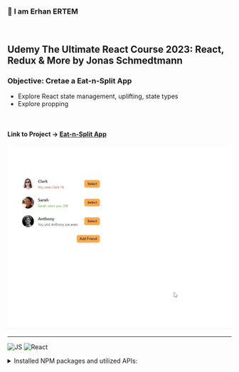 ### 👋 **I am Erhan ERTEM**

&emsp;

## Udemy The Ultimate React Course 2023: React, Redux & More by Jonas Schmedtmann

### **Objective:** Cretae a Eat-n-Split App

- Explore React state management, uplifting, state types
- Explore propping

&emsp;

#### Link to Project &rarr; [Eat-n-Split App](https://app-eatnsplit-erhan-ertem.netlify.app/)

![Screenshot](screenshot.webp)

---

![JS](https://img.shields.io/badge/JavaScript-323330?style=for-the-badge&logo=javascript&logoColor=F7DF1E) ![React](https://img.shields.io/badge/React-20232A?style=for-the-badge&logo=react&logoColor=61DAFB)

<details>
<summary>Installed NPM packages and utilized APIs:</summary>

| Package command      | Package link | Description |
| -------------------- | ------------ | ----------- |
| npx create-react-app |              |             |

</details>

&emsp;
